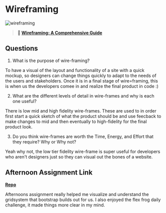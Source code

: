 # Wireframing

![wireframing](https://bcw.blob.core.windows.net/public/img/courses/2293087935019893)

> **📖 [Wireframing: A Comprehensive Guide](https://codeworksacademy.com/fs-student-guide/resources/wk1/06-Wireframing)**

## Questions

1. What is the purpose of wire-framing? 

To have a visual of the layout and functionality of a site with a quick mockup, so designers can change things quickly to adapt to the needs of the users and stakeholders. Once it is in a final stage of wire=framing, this is when us the developers comee in and realize the final product in code :)

2. What are the different levels of detail in wire-frames and why is each one useful?

There is low mid and high fidelity wire-frames. These are used to in order first start a quick sketch of what the product should be and use feecback to make changes to mid and then eventually to high-fidelity for the final product look.

3. Do you think wire-frames are worth the Time, Energy, and Effort that they require? Why or Why not?

Yeah why not, the low tier fidelity wire-frame is super useful for developers who aren't designers just so they can visual out the bones of a website.

## Afternoon Assignment Link

**[Repo](https://github.com/GageLasher/john-deere-clone.git)**

Afternoons assignment really helped me visualize and understand the gridsystem that bootstrap builds out for us. I also enjoyed the flex frog daily challenge, it made things more clear in my mind.